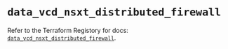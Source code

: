 # `data_vcd_nsxt_distributed_firewall`

Refer to the Terraform Registory for docs: [`data_vcd_nsxt_distributed_firewall`](https://registry.terraform.io/providers/vmware/vcd/3.10.0/docs/data-sources/nsxt_distributed_firewall).

